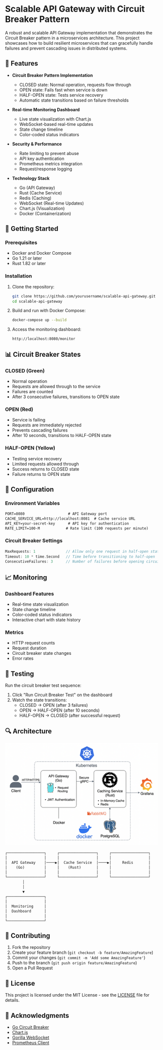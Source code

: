 # Scalable API Gateway with Circuit Breaker Pattern

A robust and scalable API Gateway implementation that demonstrates the Circuit Breaker pattern in a microservices architecture. This project showcases how to build resilient microservices that can gracefully handle failures and prevent cascading issues in distributed systems.

## 🌟 Features

- **Circuit Breaker Pattern Implementation**
  - CLOSED state: Normal operation, requests flow through
  - OPEN state: Fails fast when service is down
  - HALF-OPEN state: Tests service recovery
  - Automatic state transitions based on failure thresholds

- **Real-time Monitoring Dashboard**
  - Live state visualization with Chart.js
  - WebSocket-based real-time updates
  - State change timeline
  - Color-coded status indicators

- **Security & Performance**
  - Rate limiting to prevent abuse
  - API key authentication
  - Prometheus metrics integration
  - Request/response logging

- **Technology Stack**
  - Go (API Gateway)
  - Rust (Cache Service)
  - Redis (Caching)
  - WebSocket (Real-time Updates)
  - Chart.js (Visualization)
  - Docker (Containerization)

## 🚀 Getting Started

### Prerequisites

- Docker and Docker Compose
- Go 1.21 or later
- Rust 1.82 or later

### Installation

1. Clone the repository:
   ```bash
   git clone https://github.com/yourusername/scalable-api-gateway.git
   cd scalable-api-gateway
   ```

2. Build and run with Docker Compose:
   ```bash
   docker-compose up --build
   ```

3. Access the monitoring dashboard:
   ```
   http://localhost:8080/monitor
   ```

## 📊 Circuit Breaker States

### CLOSED (Green)
- Normal operation
- Requests are allowed through to the service
- Failures are counted
- After 3 consecutive failures, transitions to OPEN state

### OPEN (Red)
- Service is failing
- Requests are immediately rejected
- Prevents cascading failures
- After 10 seconds, transitions to HALF-OPEN state

### HALF-OPEN (Yellow)
- Testing service recovery
- Limited requests allowed through
- Success returns to CLOSED state
- Failure returns to OPEN state

## 🔧 Configuration

### Environment Variables

```env
PORT=8080                    # API Gateway port
CACHE_SERVICE_URL=http://localhost:8081  # Cache service URL
API_KEY=your-secret-key      # API key for authentication
RATE_LIMIT=100-M            # Rate limit (100 requests per minute)
```

### Circuit Breaker Settings

```go
MaxRequests: 1              // Allow only one request in half-open state
Timeout: 10 * time.Second   // Time before transitioning to half-open
ConsecutiveFailures: 3      // Number of failures before opening circuit
```

## 📈 Monitoring

### Dashboard Features
- Real-time state visualization
- State change timeline
- Color-coded status indicators
- Interactive chart with state history

### Metrics
- HTTP request counts
- Request duration
- Circuit breaker state changes
- Error rates

## 🧪 Testing

Run the circuit breaker test sequence:
1. Click "Run Circuit Breaker Test" on the dashboard
2. Watch the state transitions:
   - CLOSED → OPEN (after 3 failures)
   - OPEN → HALF-OPEN (after 10 seconds)
   - HALF-OPEN → CLOSED (after successful request)

## 🔍 Architecture

![Architecture Diagram](./docs/assets/architecture.png)

```
┌─────────────────┐     ┌─────────────────┐     ┌─────────────────┐
│                 │     │                 │     │                 │
│  API Gateway    │────▶│  Cache Service  │────▶│     Redis       │
│    (Go)         │     │    (Rust)       │     │                 │
│                 │     │                 │     │                 │
└─────────────────┘     └─────────────────┘     └─────────────────┘
        │
        │
        ▼
┌─────────────────┐
│                 │
│  Monitoring     │
│  Dashboard      │
│                 │
└─────────────────┘
```

## 🤝 Contributing

1. Fork the repository
2. Create your feature branch (`git checkout -b feature/AmazingFeature`)
3. Commit your changes (`git commit -m 'Add some AmazingFeature'`)
4. Push to the branch (`git push origin feature/AmazingFeature`)
5. Open a Pull Request

## 📝 License

This project is licensed under the MIT License - see the [LICENSE](LICENSE) file for details.

## 🙏 Acknowledgments

- [Go Circuit Breaker](https://github.com/sony/gobreaker)
- [Chart.js](https://www.chartjs.org/)
- [Gorilla WebSocket](https://github.com/gorilla/websocket)
- [Prometheus Client](https://github.com/prometheus/client_golang) 